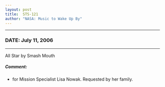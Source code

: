 ```yaml
---
layout: post
title:  STS-121
author: "NASA: Music to Wake Up By"
---
```


----
### DATE: July 11, 2006
----
All Star by Smash Mouth

##### Comment:
* for Mission Specialist Lisa Nowak. Requested by her family.
